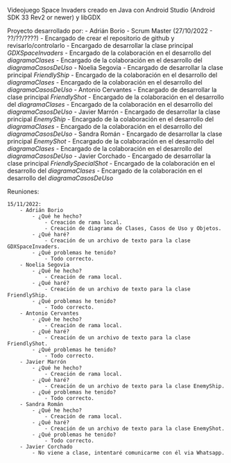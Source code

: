 Videojuego Space Invaders creado en Java con Android Studio (Android SDK 33 Rev2 or newer) y libGDX

Proyecto desarrollado por:
    - Adrián Borio
        - Scrum Master (27/10/2022 - ??/??/????)
        - Encargado de crear el repositorio de github y revisarlo/controlarlo
        - Encargado de desarrollar la clase principal *GDXSpaceInvaders*
        - Encargado de la colaboración en el desarrollo del *diagramaClases*
        - Encargado de la colaboración en el desarrollo del *diagramaCasosDeUso*
    - Noelia Segovia
        - Encargado de desarrollar la clase principal *FriendlyShip*
        - Encargado de la colaboración en el desarrollo del *diagramaClases*
        - Encargado de la colaboración en el desarrollo del *diagramaCasosDeUso*
    - Antonio Cervantes
        - Encargado de desarrollar la clase principal *FriendlyShot*
        - Encargado de la colaboración en el desarrollo del *diagramaClases*
        - Encargado de la colaboración en el desarrollo del *diagramaCasosDeUso*
    - Javier Marrón
        - Encargado de desarrollar la clase principal *EnemyShip*
        - Encargado de la colaboración en el desarrollo del *diagramaClases*
        - Encargado de la colaboración en el desarrollo del *diagramaCasosDeUso*
    - Sandra Román
        - Encargado de desarrollar la clase principal *EnemyShot*
        - Encargado de la colaboración en el desarrollo del *diagramaClases*
        - Encargado de la colaboración en el desarrollo del *diagramaCasosDeUso*
    - Javier Corchado
        - Encargado de desarrollar la clase principal *FriendlySpecialShot*
        - Encargado de la colaboración en el desarrollo del *diagramaClases*
        - Encargado de la colaboración en el desarrollo del *diagramaCasosDeUso*

Reuniones:

    15/11/2022:
        - Adrián Borio
            - ¿Qué he hecho?
                - Creación de rama local.
                - Creación de diagrama de Clases, Casos de Uso y Objetos.
            - ¿Qué haré?
                - Creación de un archivo de texto para la clase GDXSpaceInvaders.
            - ¿Qué problemas he tenido?
                - Todo correcto.
        - Noelia Segovia
            - ¿Qué he hecho?
                - Creación de rama local.
            - ¿Qué haré?
                - Creación de un archivo de texto para la clase FriendlyShip.
            - ¿Qué problemas he tenido?
                - Todo correcto.
        - Antonio Cervantes
            - ¿Qué he hecho?
                - Creación de rama local.
            - ¿Qué haré?
                - Creación de un archivo de texto para la clase FriendlyShot.
            - ¿Qué problemas he tenido?
                - Todo correcto.
        - Javier Marrón
            - ¿Qué he hecho?
                - Creación de rama local.
            - ¿Qué haré?
                - Creación de un archivo de texto para la clase EnemyShip.
            - ¿Qué problemas he tenido?
                - Todo correcto.
        - Sandra Román
            - ¿Qué he hecho?
                - Creación de rama local.
            - ¿Qué haré?
                - Creación de un archivo de texto para la clase EnemyShot.
            - ¿Qué problemas he tenido?
                - Todo correcto.
        - Javier Corchado
            - No viene a clase, intentaré comunicarme con él via Whatsapp.
